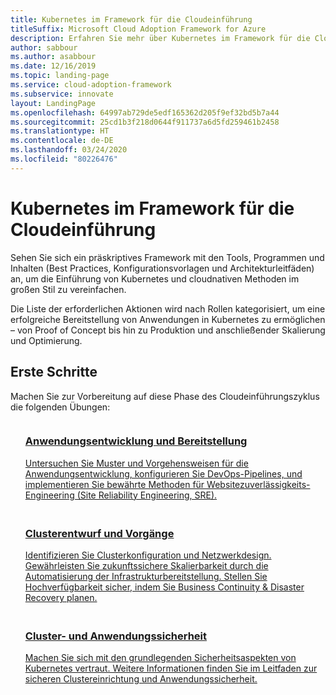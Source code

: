 ```yaml
---
title: Kubernetes im Framework für die Cloudeinführung
titleSuffix: Microsoft Cloud Adoption Framework for Azure
description: Erfahren Sie mehr über Kubernetes im Framework für die Cloudeinführung.
author: sabbour
ms.author: asabbour
ms.date: 12/16/2019
ms.topic: landing-page
ms.service: cloud-adoption-framework
ms.subservice: innovate
layout: LandingPage
ms.openlocfilehash: 64997ab729de5edf165362d205f9ef32bd5b7a44
ms.sourcegitcommit: 25cd1b3f218d0644f911737a6d5fd259461b2458
ms.translationtype: HT
ms.contentlocale: de-DE
ms.lasthandoff: 03/24/2020
ms.locfileid: "80226476"
---
```

# <a name="kubernetes-in-the-cloud-adoption-framework"></a>Kubernetes im Framework für die Cloudeinführung

Sehen Sie sich ein präskriptives Framework mit den Tools, Programmen und Inhalten (Best Practices, Konfigurationsvorlagen und Architekturleitfäden) an, um die Einführung von Kubernetes und cloudnativen Methoden im großen Stil zu vereinfachen.

Die Liste der erforderlichen Aktionen wird nach Rollen kategorisiert, um eine erfolgreiche Bereitstellung von Anwendungen in Kubernetes zu ermöglichen – von Proof of Concept bis hin zu Produktion und anschließender Skalierung und Optimierung.

## <a name="get-started"></a>Erste Schritte

Machen Sie zur Vorbereitung auf diese Phase des Cloudeinführungszyklus die folgenden Übungen:

<!-- markdownlint-disable MD033 -->

<ul class="panelContent cardsF">
    <li style="display: flex; flex-direction: column;">
        <a href="./application-development.md">
            <div class="cardSize">
                <div class="cardPadding" style="padding-bottom:10px;">
                    <div class="card" style="padding-bottom:10px;">
                        <div class="cardImageOuter">
                            <div class="cardImage">
                                <img alt="" src="../../_images/icons/1.png" data-linktype="external">
                            </div>
                        </div>
                        <div class="cardText" style="padding-left:0px;">
                            <h3>Anwendungsentwicklung und Bereitstellung</h3>
Untersuchen Sie Muster und Vorgehensweisen für die Anwendungsentwicklung, konfigurieren Sie DevOps-Pipelines, und implementieren Sie bewährte Methoden für Websitezuverlässigkeits-Engineering (Site Reliability Engineering, SRE).
                        </div>
                    </div>
                </div>
            </div>
        </a>
    </li>
    <li style="display: flex; flex-direction: column;">
        <a href="./cluster-design-operations.md">
            <div class="cardSize">
                <div class="cardPadding" style="padding-bottom:10px;">
                    <div class="card" style="padding-bottom:10px;">
                        <div class="cardImageOuter">
                            <div class="cardImage">
                                <img alt="" src="../../_images/icons/2.png" data-linktype="external">
                            </div>
                        </div>
                        <div class="cardText" style="padding-left:0px;">
                            <h3>Clusterentwurf und Vorgänge</h3>
Identifizieren Sie Clusterkonfiguration und Netzwerkdesign. Gewährleisten Sie zukunftssichere Skalierbarkeit durch die Automatisierung der Infrastrukturbereitstellung. Stellen Sie Hochverfügbarkeit sicher, indem Sie Business Continuity & Disaster Recovery planen.
                        </div>
                    </div>
                </div>
            </div>
        </a>
    </li>
    <li style="display: flex; flex-direction: column;">
        <a href="./cluster-application-security.md">
            <div class="cardSize">
                <div class="cardPadding" style="padding-bottom:10px;">
                    <div class="card" style="padding-bottom:10px;">
                        <div class="cardImageOuter">
                            <div class="cardImage">
                                <img alt="" src="../../_images/icons/3.png" data-linktype="external">
                            </div>
                        </div>
                        <div class="cardText" style="padding-left:0px;">
                            <h3>Cluster- und Anwendungssicherheit</h3>
Machen Sie sich mit den grundlegenden Sicherheitsaspekten von Kubernetes vertraut. Weitere Informationen finden Sie im Leitfaden zur sicheren Clustereinrichtung und Anwendungssicherheit.
                        </div>
                    </div>
                </div>
            </div>
        </a>
    </li>
</ul>
<!-- markdownlint-enable MD033 -->
